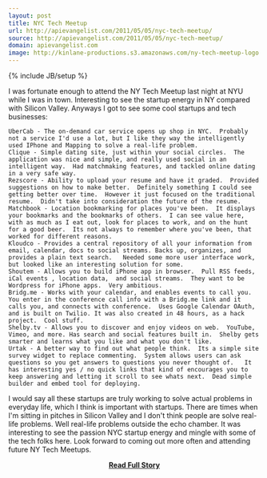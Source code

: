```yaml
---
layout: post
title: NYC Tech Meetup
url: http://apievangelist.com/2011/05/05/nyc-tech-meetup/
source: http://apievangelist.com/2011/05/05/nyc-tech-meetup/
domain: apievangelist.com
image: http://kinlane-productions.s3.amazonaws.com/ny-tech-meetup-logo.png
---
```

{% include JB/setup %}<p>I was fortunate enough to attend the NY Tech Meetup last night at NYU while I was in town.
Interesting to see the startup energy in NY compared with Silicon Valley.
Anyways I got to see some cool startups and tech businesses:

	UberCab - The on-demand car service opens up shop in NYC.  Probably not a service I'd use a lot, but I like they way the intelligently used IPhone and Mapping to solve a real-life problem.
	Clique - Simple dating site, just within your social circles.  The application was nice and simple, and really used social in an intelligent way.  Had matchmaking features, and tackled online dating in a very safe way.
	Rezscore - Ability to upload your resume and have it graded.  Provided suggestions on how to make better.  Definitely something I could see getting better over time.  However it just focused on the traditional resume.  Didn't take into consideration the future of the resume.
	Matchbook - Location bookmarking for places you've been.  It displays your bookmarks and the bookmarks of others.  I can see value here, with as much as I eat out, look for places to work, and on the hunt for a good beer.  Its not always to remember where you've been, that worked for different reasons.
	Kloudco - Provides a central repository of all your information from email, calendar, docs to social streams. Backs up, organizes, and provides a plain text search.   Needed some more user interface work, but looked like an interesting solution for some.
	Shoutem - Allows you to build iPhone app in browser.  Pull RSS feeds, iCal events , location data,  and social streams.  They want to be Wordpress for iPhone apps.  Very ambitious.
	Bridg.me - Works with your calendar, and enables events to call you.  You enter in the conference call info with a Bridg.me link and it calls you, and connects with conference.  Uses Google Calendar OAuth, and is built on Twilio. It was also created in 48 hours, as a hack project.  Cool stuff.
	Shelby.tv - Allows you to discover and enjoy videos on web.  YouTube, Vimeo, and more. Has search and social features built in.  Shelby gets smarter and learns what you like and what you don't like.
	Urtak - A better way to find out what people think.  Its a simple site survey widget to replace commenting.  System allows users can ask questions so you get answers to questions you never thought of.   It has interesting yes / no quick links that kind of encourages you to keep answering and letting it scroll to see whats next.  Dead simple builder and embed tool for deploying.

I would say all these startups are truly working to solve actual problems in everyday life, which I think is important with startups.
There are times when I'm sitting in pitches in Silicon Valley and I don't think people are solve real-life problems.  Well real-life problems outside the echo chamber.
It was interesting to see the passion NYC startup energy and mingle with some of the tech folks here.
Look forward to coming out more often and attending future NY Tech Meetups.</p>
<center><p><a href="http://apievangelist.com/2011/05/05/nyc-tech-meetup/" style='padding:25px; font-sze:18px; font-weight: bold;'>Read Full Story</a></p></center>
